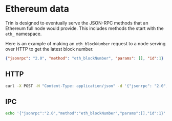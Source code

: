 # Ethereum data

Trin is designed to eventually serve the JSON-RPC methods that an Ethereum full node would
provide. This includes methods the start with the `eth_` namespace.

Here is an example of making an `eth_blockNumber` request to a node serving over HTTP to get
the latest block number.
```json
{"jsonrpc": "2.0", "method": "eth_blockNumber", "params": [], "id":1}
```
## HTTP

```sh
curl -X POST -H "Content-Type: application/json" -d '{"jsonrpc": "2.0", "method": "eth_blockNumber", "params": [], "id":1}' localhost:8545 | jq
```
## IPC

```sh
echo '{"jsonrpc":"2.0","method":"eth_blockNumber","params":[],"id":1}' | nc -U /tmp/trin-jsonrpc.ipc | jq
```
